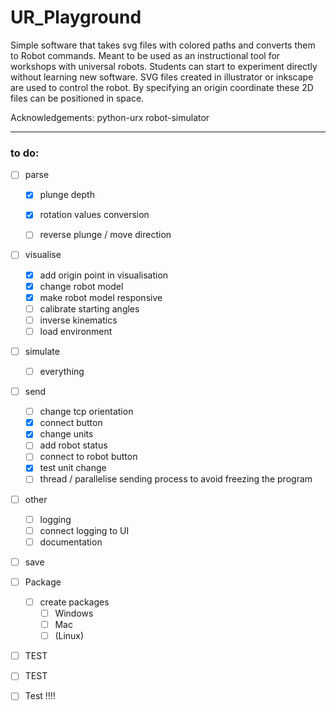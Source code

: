 # UR_Playground
 
Simple software that takes svg files with colored paths and converts them to Robot commands.
Meant to be used as an instructional tool for workshops with universal robots. Students can start to experiment directly without learning new software.
SVG files created in illustrator or inkscape are used to control the robot. By specifying an origin coordinate these 2D files can be positioned in space.

Acknowledgements:
python-urx
robot-simulator

___

### to do:
- [ ] parse
    - [x] plunge depth
    - [x] rotation values conversion
    - [ ] reverse plunge / move direction


- [ ] visualise
    - [x] add origin point in visualisation
    - [X] change robot model
    - [x] make robot model responsive
    - [ ] calibrate starting angles
    - [ ] inverse kinematics
    - [ ] load environment

- [ ] simulate
    - [ ] everything

- [ ] send
    - [ ] change tcp orientation
    - [x] connect button
    - [x] change units
    - [ ] add robot status
    - [ ] connect to robot button
    - [x] test unit change
    - [ ] thread / parallelise sending process to avoid freezing the program

- [ ] other
    - [ ] logging
    - [ ] connect logging to UI
    - [ ] documentation

- [ ] save

- [ ] Package
    - [ ] create packages
      - [ ] Windows
      - [ ] Mac
      - [ ] (Linux)

- [ ] TEST
- [ ] TEST
- [ ] Test !!!!
